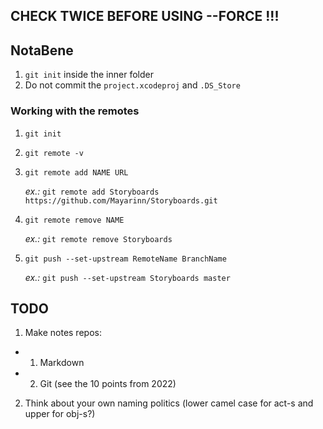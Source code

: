 
  ## CHECK TWICE BEFORE USING --FORCE !!!

## NotaBene

1. `git init` inside the inner folder
2. Do not commit the `project.xcodeproj` and `.DS_Store`

### Working with the remotes

1. `git init`
2. `git remote -v`
3. `git remote add NAME URL`

    *ex.:* `git remote add Storyboards https://github.com/Mayarinn/Storyboards.git`

4. `git remote remove NAME`

    *ex.:* `git remote remove Storyboards`

5. `git push --set-upstream RemoteName BranchName`

   *ex.:* `git push --set-upstream Storyboards master`

## TODO

1. Make notes repos:
- 1. Markdown
- 2. Git (see the 10 points from 2022)
2. Think about your own naming politics (lower camel case for act-s and upper for obj-s?)
